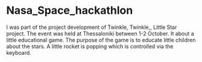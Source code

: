 # Nasa_Space_hackathlon
I was part of the project development of Twinkle, Twinkle,, Little Star project. The event was held at Thessaloniki between 1-2 October. 
It about a little educational game. The purpose of the game is to educate little children about the stars. A little rocket is popping which is controlled via the keyboard.
